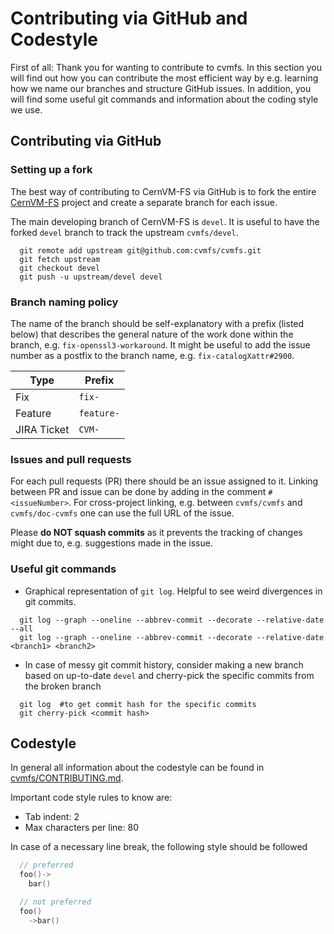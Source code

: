 # Contributing via GitHub and Codestyle

First of all: Thank you for wanting to contribute to cvmfs.
In this section you will find out how you can contribute the most efficient way by e.g. learning how we name our branches and structure GitHub issues. 
In addition, you will find some useful git commands and information about the coding style we use. 

## Contributing via GitHub

### Setting up a fork

The best way of contributing to CernVM-FS via GitHub is to fork the entire [CernVM-FS](https://github.com/cvmfs/cvmfs) project and create a separate branch for each issue.

The main developing branch of CernVM-FS is `devel`.
It is useful to have the forked `devel` branch to track the upstream `cvmfs/devel`.

```
  git remote add upstream git@github.com:cvmfs/cvmfs.git
  git fetch upstream
  git checkout devel
  git push -u upstream/devel devel
```


### Branch naming policy

The name of the branch should be self-explanatory with a prefix (listed below) that describes the general nature of the work done within the branch, e.g. `fix-openssl3-workaround`.
It might be useful to add the issue number as a postfix to the branch name, e.g. `fix-catalogXattr#2900`.

|Type|Prefix|
|--|--|
|Fix|`fix-`|
|Feature|`feature-`|
|JIRA Ticket| `CVM-`|


### Issues and pull requests

For each pull requests (PR) there should be an issue assigned to it.
Linking between PR and issue can be done by adding in the comment `#<issueNumber>`.
For cross-project linking, e.g. between `cvmfs/cvmfs` and `cvmfs/doc-cvmfs` one can use the full URL of the issue.

Please **do NOT squash commits** as it prevents the tracking of changes might due to, e.g. suggestions made in the issue.


### Useful git commands

- Graphical representation of `git log`. Helpful to see weird divergences in git commits.

```
  git log --graph --oneline --abbrev-commit --decorate --relative-date --all
  git log --graph --oneline --abbrev-commit --decorate --relative-date <branch1> <branch2>
```

- In case of messy git commit history, consider making a new branch based on up-to-date `devel` and cherry-pick the specific commits from the broken branch

```
  git log  #to get commit hash for the specific commits
  git cherry-pick <commit hash>
```


## Codestyle

In general all information about the codestyle can be found in [cvmfs/CONTRIBUTING.md](https://github.com/cvmfs/cvmfs/blob/devel/CONTRIBUTING.md).

Important code style rules to know are:

- Tab indent: 2
- Max characters per line: 80

In case of a necessary line break, the following style should be followed
```c++
  // preferred
  foo()-> 
    bar()

  // not preferred
  foo()
    ->bar()
```

